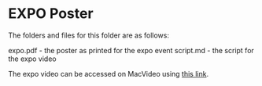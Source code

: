 # EXPO Poster

The folders and files for this folder are as follows:

expo.pdf - the poster as printed for the expo event
script.md - the script for the expo video

The expo video can be accessed on MacVideo using [this link](https://www.macvideo.ca/media/Alkalytics+%28Team+21%29+-+Software+Engineering/1_wn1ivy7d).